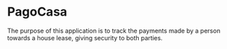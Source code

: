 # PagoCasa
The purpose of this application is to track the payments made by a person towards a house lease, giving security to both parties.
